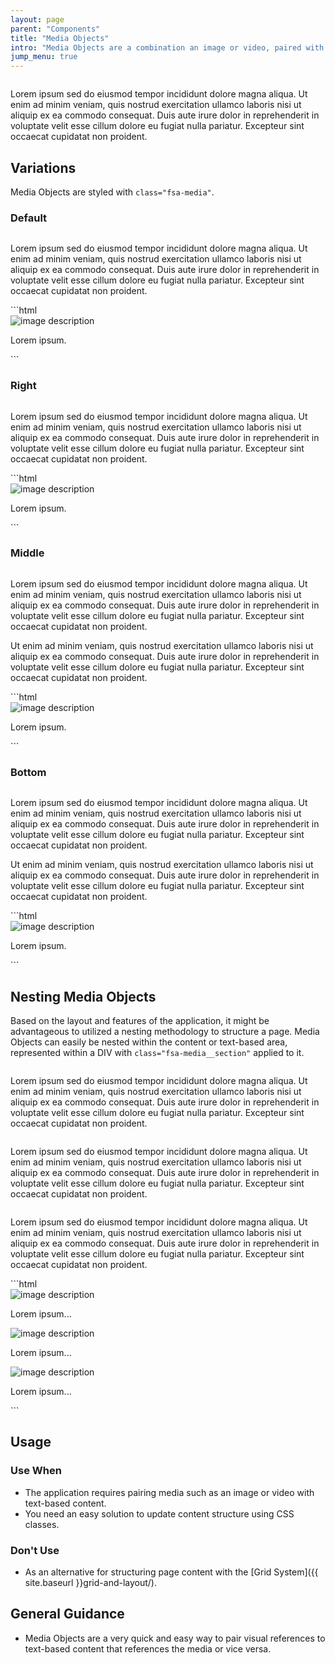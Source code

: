 ```yaml
---
layout: page
parent: "Components"
title: "Media Objects"
intro: "Media Objects are a combination an image or video, paired with text-based content to one of the sides."
jump_menu: true
---
```


<div class="ds-preview">
  <div class="fsa-media">
    <div class="fsa-media__section">
      <img class="fsa-media__img" src="{{ site.baseurl }}img/100x100.jpg" alt="">
    </div>
    <div class="fsa-media__section">
      <p>Lorem ipsum sed do eiusmod tempor incididunt dolore magna aliqua. Ut enim ad minim veniam, quis nostrud exercitation ullamco laboris nisi ut aliquip ex ea commodo consequat. Duis aute irure dolor in reprehenderit in voluptate velit esse cillum dolore eu fugiat nulla pariatur. Excepteur sint occaecat cupidatat non proident.</p>
    </div>
  </div>
</div>

## Variations

Media Objects are styled with `class="fsa-media"`.

### Default

<div class="ds-preview">
  <div class="fsa-media">
    <div class="fsa-media__section">
      <img class="fsa-media__img" src="{{ site.baseurl }}img/100x100.jpg" alt="">
    </div>
    <div class="fsa-media__section">
      <p>Lorem ipsum sed do eiusmod tempor incididunt dolore magna aliqua. Ut enim ad minim veniam, quis nostrud exercitation ullamco laboris nisi ut aliquip ex ea commodo consequat. Duis aute irure dolor in reprehenderit in voluptate velit esse cillum dolore eu fugiat nulla pariatur. Excepteur sint occaecat cupidatat non proident.</p>
    </div>
  </div>
</div>
```html
<div class="fsa-media">
  <div class="fsa-media__section">
    <img class="fsa-media__img" src="path/to/image.jpg" alt="image description">
  </div>
  <div class="fsa-media__section">
    <p>Lorem ipsum.</p>
  </div>
</div>
```

### Right

<div class="ds-preview">
  <div class="fsa-media fsa-media--right">
    <div class="fsa-media__section">
      <img class="fsa-media__img" src="{{ site.baseurl }}img/100x100.jpg" alt="">
    </div>
    <div class="fsa-media__section">
      <p>Lorem ipsum sed do eiusmod tempor incididunt dolore magna aliqua. Ut enim ad minim veniam, quis nostrud exercitation ullamco laboris nisi ut aliquip ex ea commodo consequat. Duis aute irure dolor in reprehenderit in voluptate velit esse cillum dolore eu fugiat nulla pariatur. Excepteur sint occaecat cupidatat non proident.</p>
    </div>
  </div>
</div>
```html
<div class="fsa-media fsa-media--right">
  <div class="fsa-media__section">
    <img class="fsa-media__img" src="path/to/image.ext" alt="image description">
  </div>
  <div class="fsa-media__section">
    <p>Lorem ipsum.</p>
  </div>
</div>
```

### Middle

<div class="ds-preview">
  <div class="fsa-media fsa-media--middle">
    <div class="fsa-media__section">
      <img class="fsa-media__img" src="{{ site.baseurl }}img/100x100.jpg" alt="">
    </div>
    <div class="fsa-media__section">
      <p>Lorem ipsum sed do eiusmod tempor incididunt dolore magna aliqua. Ut enim ad minim veniam, quis nostrud exercitation ullamco laboris nisi ut aliquip ex ea commodo consequat. Duis aute irure dolor in reprehenderit in voluptate velit esse cillum dolore eu fugiat nulla pariatur. Excepteur sint occaecat cupidatat non proident.</p>
      <p>Ut enim ad minim veniam, quis nostrud exercitation ullamco laboris nisi ut aliquip ex ea commodo consequat. Duis aute irure dolor in reprehenderit in voluptate velit esse cillum dolore eu fugiat nulla pariatur. Excepteur sint occaecat cupidatat non proident.</p>
    </div>
  </div>
</div>
```html
<div class="fsa-media fsa-media--middle">
  <div class="fsa-media__section">
    <img class="fsa-media__img" src="path/to/image.ext" alt="image description">
  </div>
  <div class="fsa-media__section">
    <p>Lorem ipsum.</p>
  </div>
</div>
```

### Bottom

<div class="ds-preview">
  <div class="fsa-media fsa-media--bottom">
    <div class="fsa-media__section">
      <img class="fsa-media__img" src="{{ site.baseurl }}img/100x100.jpg" alt="">
    </div>
    <div class="fsa-media__section">
      <p>Lorem ipsum sed do eiusmod tempor incididunt dolore magna aliqua. Ut enim ad minim veniam, quis nostrud exercitation ullamco laboris nisi ut aliquip ex ea commodo consequat. Duis aute irure dolor in reprehenderit in voluptate velit esse cillum dolore eu fugiat nulla pariatur. Excepteur sint occaecat cupidatat non proident.</p>
      <p>Ut enim ad minim veniam, quis nostrud exercitation ullamco laboris nisi ut aliquip ex ea commodo consequat. Duis aute irure dolor in reprehenderit in voluptate velit esse cillum dolore eu fugiat nulla pariatur. Excepteur sint occaecat cupidatat non proident.</p>
    </div>
  </div>
</div>
```html
<div class="fsa-media fsa-media--bottom">
  <div class="fsa-media__section">
    <img class="fsa-media__img" src="path/to/image.ext" alt="image description">
  </div>
  <div class="fsa-media__section">
    <p>Lorem ipsum.</p>
  </div>
</div>
```

## Nesting Media Objects

Based on the layout and features of the application, it might be advantageous to utilized a nesting methodology to structure a page. Media Objects can easily be nested within the content or text-based area, represented within a DIV with `class="fsa-media__section"` applied to it.

<div class="ds-preview">
  <div class="fsa-media">
    <div class="fsa-media__section">
      <img class="fsa-media__img" src="{{ site.baseurl }}img/100x100.jpg" alt="">
    </div>
    <div class="fsa-media__section">
      <p>Lorem ipsum sed do eiusmod tempor incididunt dolore magna aliqua. Ut enim ad minim veniam, quis nostrud exercitation ullamco laboris nisi ut aliquip ex ea commodo consequat. Duis aute irure dolor in reprehenderit in voluptate velit esse cillum dolore eu fugiat nulla pariatur. Excepteur sint occaecat cupidatat non proident.</p>
      <div class="fsa-media">
        <div class="fsa-media__section">
          <img class="fsa-media__img" src="{{ site.baseurl }}img/100x100.jpg" alt="">
        </div>
        <div class="fsa-media__section">
          <p>Lorem ipsum sed do eiusmod tempor incididunt dolore magna aliqua. Ut enim ad minim veniam, quis nostrud exercitation ullamco laboris nisi ut aliquip ex ea commodo consequat. Duis aute irure dolor in reprehenderit in voluptate velit esse cillum dolore eu fugiat nulla pariatur. Excepteur sint occaecat cupidatat non proident.</p>
          <div class="fsa-media">
            <div class="fsa-media__section">
              <img class="fsa-media__img" src="{{ site.baseurl }}img/100x100.jpg" alt="">
            </div>
            <div class="fsa-media__section">
              <p>Lorem ipsum sed do eiusmod tempor incididunt dolore magna aliqua. Ut enim ad minim veniam, quis nostrud exercitation ullamco laboris nisi ut aliquip ex ea commodo consequat. Duis aute irure dolor in reprehenderit in voluptate velit esse cillum dolore eu fugiat nulla pariatur. Excepteur sint occaecat cupidatat non proident.</p>
            </div>
          </div>
        </div>
      </div>
    </div>
  </div>
</div>
```html
<div class="fsa-media">
  <div class="fsa-media__section">
    <img class="fsa-media__img" src="path/to/image.ext" alt="image description">
  </div>
  <div class="fsa-media__section">
    <p>Lorem ipsum...</p>
    <div class="fsa-media">
      <div class="fsa-media__section">
        <img class="fsa-media__img" src="path/to/image.ext" alt="image description">
      </div>
      <div class="fsa-media__section">
        <p>Lorem ipsum...</p>
        <div class="fsa-media">
          <div class="fsa-media__section">
            <img class="fsa-media__img" src="path/to/image.ext" alt="image description">
          </div>
          <div class="fsa-media__section">
            <p>Lorem ipsum...</p>
          </div>
        </div>
      </div>
    </div>
  </div>
</div>
```

## Usage

### Use When

* The application requires pairing media such as an image or video with text-based content.
* You need an easy solution to update content structure using CSS classes.

### Don't Use

* As an alternative for structuring page content with the [Grid System]({{ site.baseurl }}grid-and-layout/).

## General Guidance

* Media Objects are a very quick and easy way to pair visual references to text-based content that references the media or vice versa.

